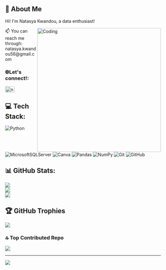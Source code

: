 <h2 align="left">👋 About Me</h2>
<p align="left">Hi! I'm Natasya Kwandou, a data enthusiast!  </p>
<img align="right" alt="Coding" width="400" src="https://intellipaat.com/blog/wp-content/uploads/2015/07/Big-Data.gif">
<p align= "left">📫 You can reach me through: natasya.kwandou56@gmail.com </p>





<h3 align="left">🌐Let's connect!:</h3>
<p align="left">
<a href="https://linkedin.com/in/natasyakwandou" target="blank"><img align="center" src="https://raw.githubusercontent.com/rahuldkjain/github-profile-readme-generator/master/src/images/icons/Social/linked-in-alt.svg" alt="natasyakwandou" height="20" width="30" /></a>
</p>


## 💻 Tech Stack:
![Python](https://img.shields.io/badge/python-3670A0?style=for-the-badge&logo=python&logoColor=ffdd54) ![MicrosoftSQLServer](https://img.shields.io/badge/Microsoft%20SQL%20Server-CC2927?style=for-the-badge&logo=microsoft%20sql%20server&logoColor=white) ![Canva](https://img.shields.io/badge/Canva-%2300C4CC.svg?style=for-the-badge&logo=Canva&logoColor=white) ![Pandas](https://img.shields.io/badge/pandas-%23150458.svg?style=for-the-badge&logo=pandas&logoColor=white) ![NumPy](https://img.shields.io/badge/numpy-%23013243.svg?style=for-the-badge&logo=numpy&logoColor=white) ![Git](https://img.shields.io/badge/git-%23F05033.svg?style=for-the-badge&logo=git&logoColor=white) ![GitHub](https://img.shields.io/badge/github-%23121011.svg?style=for-the-badge&logo=github&logoColor=white)
## 📊 GitHub Stats:
![](https://github-readme-stats.vercel.app/api?username=hashnat&theme=rose&hide_border=false&include_all_commits=false&count_private=false)<br/>
![](https://github-readme-streak-stats.herokuapp.com/?user=hashnat&theme=rose&hide_border=false)<br/>
![](https://github-readme-stats.vercel.app/api/top-langs/?username=hashnat&theme=rose&hide_border=false&include_all_commits=false&count_private=false&layout=compact)

## 🏆 GitHub Trophies
![](https://github-profile-trophy.vercel.app/?username=hashnat&theme=transparent&no-frame=true&no-bg=false&margin-w=4)

### 🔝 Top Contributed Repo
![](https://github-contributor-stats.vercel.app/api?username=hashnat&limit=5&theme=rose&combine_all_yearly_contributions=true)

---
[![](https://visitcount.itsvg.in/api?id=hashnat&icon=3&color=5)](https://visitcount.itsvg.in)

<!-- Proudly created with GPRM ( https://gprm.itsvg.in ) -->
